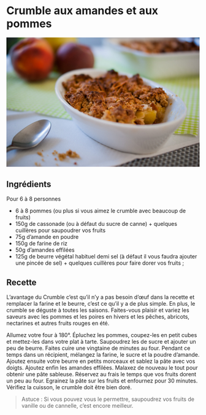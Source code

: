 # Crumble aux amandes et aux pommes

![](../img/DSC04047-1.jpg)

## Ingrédients
Pour 6 à 8 personnes

- 6 à 8 pommes (ou plus si vous aimez le crumble avec beaucoup de fruits)
- 150g de cassonade (ou à défaut du sucre de canne) + quelques cuillères pour saupoudrer vos fruits
- 75g d’amande en poudre
- 150g de farine de riz
- 50g d’amandes effilées
- 125g de beurre végétal habituel demi sel (à défaut il vous faudra ajouter une pincée de sel) + quelques cuillères pour faire dorer vos fruits ;

## Recette
L’avantage du Crumble c’est qu’il n’y a pas besoin d’œuf dans la recette et remplacer la farine et le beurre, c’est ce qu’il y a de plus simple. En plus, le crumble se déguste à toutes les saisons. Faites-vous plaisir et variez les saveurs avec les pommes et les poires en hivers et les pêches, abricots, nectarines et autres fruits rouges en été.

Allumez votre four à 180°. Épluchez les pommes, coupez-les en petit cubes et mettez-les dans votre plat à tarte. Saupoudrez les de sucre et ajouter un peu de beurre. Faites cuire une vingtaine de minutes au four. Pendant ce temps dans un récipient, mélangez la farine, le sucre et la poudre d’amande. Ajoutez ensuite votre beurre en petits morceaux et sablez la pâte avec vos doigts. Ajoutez enfin les amandes effilées. Malaxez de nouveau le tout pour obtenir une pâte sableuse. Réservez au frais le temps que vos fruits dorent un peu au four. Egrainez la pâte sur les fruits et enfournez pour 30 minutes. Vérifiez la cuisson, le crumble doit être bien doré.

> Astuce : Si vous pouvez vous le permettre, saupoudrez vos fruits de vanille ou de cannelle, c’est encore meilleur.
